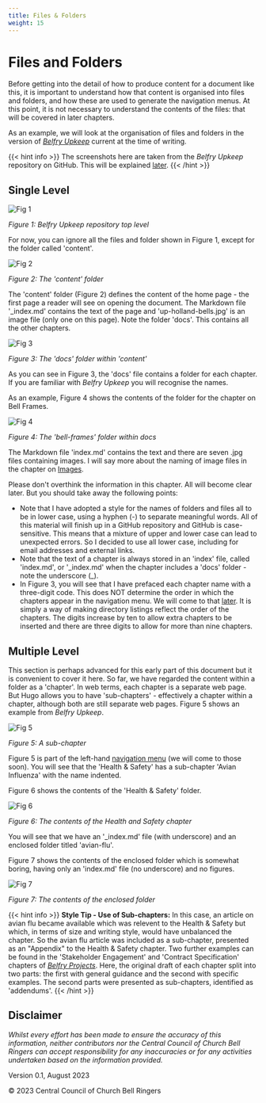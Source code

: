 ```yaml
---
title: Files & Folders
weight: 15
---
```


# Files and Folders

Before getting into the detail of how to produce content for a document like this, it is important to understand how that content is organised into files and folders, and how these are used to generate the navigation menus. At this point, it is not necessary to understand the contents of the files: that will be covered in later chapters.

As an example, we will look at the organisation of files and folders in the version of [*Belfry Upkeep*](https://belfryupkeep.cccbr.org.uk) current at the time of writing. 

{{< hint info >}}
The screenshots here are taken from the *Belfry Upkeep* repository on GitHub. This will be explained [later](../050-publication/#publishing-from-github).
{{< /hint >}}

## Single Level

![Fig 1](f-f-fig-1.jpg)

*Figure 1: Belfry Upkeep repository top level*

For now, you can ignore all the files and folder shown in Figure 1, except for the folder called 'content'.

![Fig 2](f-f-fig-2.jpg)

*Figure 2: The 'content' folder*

The 'content' folder (Figure 2) defines the content of the home page - the first page a reader will see on opening the document. The Markdown file '_index.md' contains the text of the page and 'up-holland-bells.jpg' is an image file (only one on this page). Note the folder 'docs'. This contains all the other chapters. 

![Fig 3](f-f-fig-3.jpg)

*Figure 3: The 'docs' folder within 'content'*

As you can see in Figure 3, the 'docs' file contains a folder for each chapter. If you are familiar with *Belfry Upkeep* you will recognise the names.

As an example, Figure 4 shows the contents of the folder for the chapter on Bell Frames. 

![Fig 4](f-f-fig-4.jpg)

*Figure 4: The 'bell-frames' folder within docs*

The Markdown file 'index.md' contains the text and there are seven .jpg files containing images. I will say more about the naming of image files in the chapter on [Images](../030-images/).

Please don't overthink the information in this chapter. All will become clear later. But you should take away the following points:

 - Note that I have adopted a style for the names of folders and files all to be in lower case, using a hyphen (-) to separate meaningful words. All of this material will finish up in a GitHub repository and GitHub is case-sensitive. This means that a mixture of upper and lower case can lead to unexpected errors. So I decided to use all lower case, including for email addresses and external links.
 - Note that the text of a chapter is always stored in an 'index' file, called 'index.md', or '_index.md' when the chapter includes a 'docs' folder - note the underscore (\_).
 - In Figure 3, you will see that I have prefaced each chapter name with a three-digit code. This does NOT determine the order in which the chapters appear in the navigation menu. We will come to that [later](../040-navigation-menus/). It is simply a way of making directory listings reflect the order of the chapters. The digits increase by ten to allow extra chapters to be inserted and there are three digits to allow for more than nine chapters.

## Multiple Level

This section is perhaps advanced for this early part of this document but it is convenient to cover it here. So far, we have regarded the content within a folder as a 'chapter'. In web terms, each chapter is a separate web page. But Hugo allows you to have 'sub-chapters' - effectively a chapter within a chapter, although both are still separate web pages. Figure 5 shows an example from *Belfry Upkeep*.

![Fig 5](f-f-fig-5.jpg)

*Figure 5: A sub-chapter*

Figure 5 is part of the left-hand [navigation menu](../040-navigation-menus) (we will come to those soon). You will see that the 'Health & Safety' has a sub-chapter 'Avian Influenza' with the name indented. 

Figure 6 shows the contents of the 'Health & Safety' folder. 

![Fig 6](f-f-fig-6.jpg)

*Figure 6: The contents of the Health and Safety chapter*

You will see that we have an '_index.md' file (with underscore) and an enclosed folder titled 'avian-flu'.

Figure 7 shows the contents of the enclosed folder which is somewhat boring, having only an 'index.md' file (no underscore) and no figures.

![Fig 7](f-f-fig-7.jpg)

*Figure 7: The contents of the enclosed folder*

{{< hint info >}}
**Style Tip - Use of Sub-chapters:** In this case, an article on avian flu became available which was relevent to the Health & Safety but which, in terms of size and writing style, would have unbalanced the chapter. So the avian flu article was included as a sub-chapter, presented as an "Appendix" to the Health & Safety chapter. Two further examples can be found in the 'Stakeholder Engagement' and 'Contract Specification' chapters of [*Belfry Projects*](https://belfryprojects.cccbr.org.uk). Here, the original draft of each chapter split into two parts: the first with general guidance and the second with specific examples. The second parts were presented as sub-chapters, identified as 'addendums'.
{{< /hint >}}

## Disclaimer
 
*Whilst every effort has been made to ensure the accuracy of this information, neither contributors nor the Central Council of Church Bell Ringers can accept responsibility for any inaccuracies or for any activities undertaken based on the information provided.*

Version 0.1, August 2023

© 2023 Central Council of Church Bell Ringers
